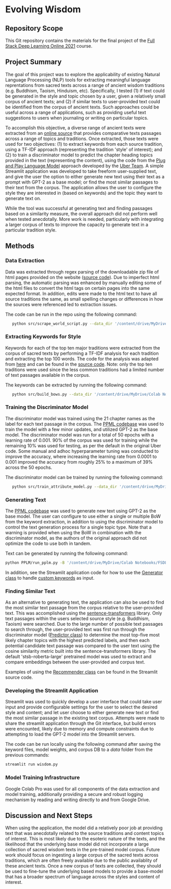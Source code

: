 # Evolving Wisdom

## Repository Scope
This Git repository contains the materials for the final project of the [Full Stack Deep Learning Online 2021](https://fullstackdeeplearning.com/spring2021/)
course.


## Project Summary
The goal of this project was to explore the applicability of existing Natural Language Processing (NLP) tools for extracting
meaningful language reprentations from sacred texts across a range of ancient wisdom traditions (e.g. Buddhism, Taoism,
Hinduism, etc).  Specifically, I tested (1) if text could be generated in the style and topic chosen by a user, given 
a relatively small corpus of ancient texts; and (2) if similar texts to user-provided text could be identified from the corpus of ancient
texts.  Such approaches could be useful across a range of applications, such as providing useful text suggestions to users when journaling or writing on particular
topics.  

To accomplish this objective, a diverse range of ancient texts were extracted from an [online source](http://www.tparents.org/Library/Unification/Books/World-S/0-Toc.htm) 
that provides comparative texts passages across a range of topics and traditions.  Once extracted, those texts were used for
two objectives: (1) to extract keywords from each source tradition, using a TF-IDF approach (representing the tradition 'style' of interest); and (2) to train a discriminator model 
to predict the chapter heading topics provided in the text (representing the content), using the code from the [Plug and Play Language Model](https://github.com/uber-research/PPLM) 
approach developed by the [Uber Team](https://eng.uber.com/pplm/).  A simple Streamlit application was developed to 
take freeform user-supplied text, and give the user the option to either generate new text using their text as a prompt with GPT-2 as a base model; or
find the most similar passages to their text from the corpus.  The application allows the user to configure the style 
they are interested in (based on keywords) and the topic they want to generate text on.  

While the tool was successful at generating text and finding passages based on a similarity measure, the overall approach did not perform
well when tested anecdotally.  More work is needed, particularly with integrating a larger corpus of texts to improve the capacity
to generate text in a particular tradition style.


## Methods 

### Data Extraction

Data was extracted through regex parsing of the downloadable zip file of html pages provided on the website 
([source code](https://github.com/wtcooper/fsdl_pplm/blob/master/src/scrape_world_script.py)). 
Due to imperfect html parsing, the automatic parsing was enhanced by manually editing some of the html files to convert the html tags
on certain pages into the same expected format.  In addition, edits were made to the html text to have all source traditions
the same, as small spelling changes or differences in how the sources were referenced led to extraction issues. 

The code can be run in the repo using the following command:
```bash
   python src/scrape_world_script.py --data_dir '/content/drive/MyDrive/Colab Notebooks/FSDL/data' --resource_dir 'resources'
```

### Extracting Keywords for Style

Keywords for each of the top ten major traditions were extracted from the corpus of sacred texts by performing a TF-IDF analysis
for each tradition and extracting the top 100 words.  The code for the analysis was adapted from [here](https://github.com/kavgan/nlp-in-practice/tree/master/tf-idf) and
can be found in the [source code](https://github.com/wtcooper/fsdl_pplm/blob/master/src/build_bows.py). Note: only the top ten 
traditions were used since the less common traditions had a limited number of text passages available in the corpus.

The keywords can be extracted by running the following command:
```bash
   python src/build_bows.py --data_dir '/content/drive/MyDrive/Colab Notebooks/FSDL/data' --resource_dir 'resources'
```

### Training the Discriminator Model

The discriminator model was trained using the 21 chapter names as the label for each text passage in the corpus.  The 
[PPML codebase](https://github.com/wtcooper/fsdl_pplm/tree/master/PPLM)  was used to train the model with
a few minor updates, and utilized GPT-2 as the base model.  The discriminator model was run for a total of 50 epochs with a learning rate of 0.001.  90% of the 
corpus was used for training while the remaining 10% was used for testing, as per the default in the original Uber code.  Some manual and adhoc hyperparameter
tuning was conducted to improve the accuracy, where increasing the learning rate from 0.0001 to 0.001 improved the accuracy from roughly
25% to a maximum of 39% across the 50 epochs.    

The discriminator model can be trained by running the following command:
```bash
   python src/train_attribute_model.py --data_dir '/content/drive/MyDrive/Colab Notebooks/FSDL/data' --epochs 50 --learning_rate 0.001 
```


### Generating Text

The [PPML codebase](https://github.com/wtcooper/fsdl_pplm/tree/master/PPLM) was used to generate new text using GPT-2 as the base model.  The user
can configure to use either a single or multiple BoW from the keyword extraction, in addition to using the discriminator model
to control the text generation process for a single topic type.  Note that a warning is provided when using the BoW in combination
with the discriminator model, as the authors of the original approach did not optimize the code to use both in tandem.  

Text can be generated by running the following command:
```bash
python PPLM/run_pplm.py -B '/content/drive/MyDrive/Colab Notebooks/FSDL/data/bow_taoism.tsv' -D generic -discrim_weights '/content/drive/MyDrive/Colab Notebooks/FSDL/data/weights/best_loss.pt' --discrim_meta '/content/drive/MyDrive/Colab Notebooks/FSDL/data/weights/generic_classifier_head_meta.json'  --class_label divine_law_truth_and_cosmic_principle --cond_text "In the beginning" --length 50 --gamma 1.0 --num_iterations 10 --num_samples 10 --stepsize 0.04 --kl_scale 0.01 --gm_scale 0.95 --sample
```

In addition, see the Streamlit application code for how to use the [Generator class](https://github.com/wtcooper/fsdl_pplm/blob/master/src/generator.py#L25)
 to handle [custom keywords](https://github.com/wtcooper/fsdl_pplm/blob/master/wisdom.py#L91) as input.

### Finding Similar Text

As an alternative to generating text, the application can also be used to find the most similar text passage from the corpus
relative to the user-provided text.  This was accomplished using the [sentence-transformers](https://github.com/UKPLab/sentence-transformers) library.
Only text passages within the users selected source style (e.g. Buddhism, Taoism) were searched.  Due to the large number
of possible text passages to search through, the user-provided text was first run through the discriminator model 
([Predictor class](https://github.com/wtcooper/fsdl_pplm/blob/master/src/predictor.py#L13)) to determine
the most top-five most likely chapter topics with the highest predicted labels, and then each potential candidate text passage
was compared to the user text using the cosine similarity metric built into the sentence-transformers library.  The default 
'stsb-roberta-large' pretrained model was used to extract and compare embeddings between the user-provided and corpus text.

Examples of using the [Recommender class](https://github.com/wtcooper/fsdl_pplm/blob/master/wisdom.py#L140) can be found in the Streamlit source code.  


### Developing the Streamlit Application

Streamlit was used to quickly develop a user interface that could take user input and provide configurable settings
for the user to select the desired style and content; and let user choose to either generate new text or find the most
similar passage in the existing text corpus.  Attempts were made to share the streamlit application through the Git interface, but 
build errors were encounted, likely due to memory and compute constraints due to attempting to load the GPT-2 model into 
the Streamlit servers.

The code can be run locally using the following command after saving the keyword files, model weights, and corpus DB
to a *data* folder from the previous commands:
```bash
streamlit run wisdom.py
```

### Model Training Infrastructure

Google Colab Pro was used for all components of the data extraction and model training, additionally providing a secure and 
robust logging mechanism by reading and writing directly to and from Google Drive.    


## Discussion and Next Steps

When using the application, the model did a relatively poor job at providing text that was anecdotally related to the source
traditions and content topics of interest.  This is most likely due to the esoteric nature of the texts, and the likelihood
that the underlying base model did not incorporate a large collection of sacred wisdom texts in the pre-trained model corpus.  Future 
work should focus on ingesting a large corpus of the sacred texts across traditions, which are often freely available
due to the public availablity of these ancient texts.  Once a new corpus of texts are collected, they should be used to fine-tune
the underlying based models to provide a base-model that has a broader spectrum of language across the styles and content of interest.


